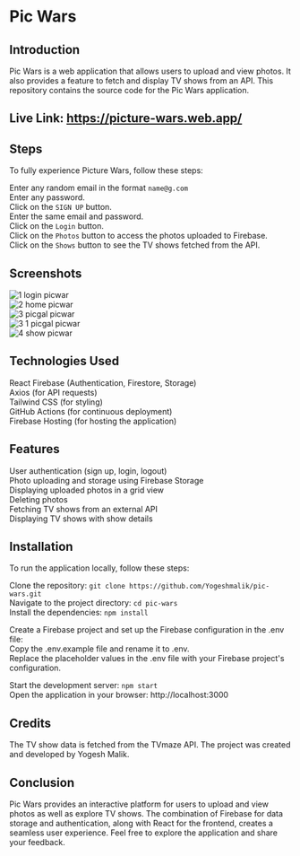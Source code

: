 # Pic Wars

## Introduction
Pic Wars is a web application that allows users to upload and view photos. It also provides a feature to fetch and display TV shows from an API. This repository contains the source code for the Pic Wars application.

## Live Link: https://picture-wars.web.app/

## Steps
To fully experience Picture Wars, follow these steps:  

Enter any random email in the format `name@g.com`  
Enter any password.  
Click on the `SIGN UP` button.  
Enter the same email and password.  
Click on the `Login` button.  
Click on the `Photos` button to access the photos uploaded to Firebase.  
Click on the `Shows` button to see the TV shows fetched from the API.  

## Screenshots
<!-- Screenshots will be added here -->  
![1 login picwar](https://github.com/Yogeshmalik/pic-wars/assets/14905121/deaf6c76-2ea4-4b69-961e-6e3edfddf538)  
![2 home picwar](https://github.com/Yogeshmalik/pic-wars/assets/14905121/2f85ef33-08e4-4899-b355-83129f8bfc03)  
![3 picgal picwar](https://github.com/Yogeshmalik/pic-wars/assets/14905121/36179e54-f7ff-4174-b157-05ecc93b5f0d)  
![3 1 picgal picwar](https://github.com/Yogeshmalik/pic-wars/assets/14905121/72101a93-3c19-4f2d-a0d3-cffdd2dfd61c)  
![4 show picwar](https://github.com/Yogeshmalik/pic-wars/assets/14905121/6b11e04f-c080-49ed-884a-e205a76d97b1)  



## Technologies Used

React
Firebase (Authentication, Firestore, Storage)  
Axios (for API requests)  
Tailwind CSS (for styling)  
GitHub Actions (for continuous deployment)  
Firebase Hosting (for hosting the application)  

## Features
User authentication (sign up, login, logout)  
Photo uploading and storage using Firebase Storage  
Displaying uploaded photos in a grid view  
Deleting photos  
Fetching TV shows from an external API  
Displaying TV shows with show details  

## Installation
To run the application locally, follow these steps:  

Clone the repository: `git clone https://github.com/Yogeshmalik/pic-wars.git`  
Navigate to the project directory: `cd pic-wars`  
Install the dependencies: `npm install`  

Create a Firebase project and set up the Firebase configuration in the .env file:  
Copy the .env.example file and rename it to .env.  
Replace the placeholder values in the .env file with your Firebase project's configuration.  

Start the development server: `npm start`  
Open the application in your browser: http://localhost:3000  

## Credits
The TV show data is fetched from the TVmaze API.
The project was created and developed by Yogesh Malik.

## Conclusion
Pic Wars provides an interactive platform for users to upload and view photos as well as explore TV shows. The combination of Firebase for data storage and authentication, along with React for the frontend, creates a seamless user experience. Feel free to explore the application and share your feedback.
